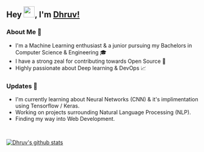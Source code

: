 ## Hey <img src="https://github.com/TheDudeThatCode/TheDudeThatCode/blob/master/Assets/Hi.gif" width="29px">, I'm [Dhruv!](https://dhruv-vint.github.io/) 

### About Me 🚀
- I'm a Machine Learning enthusiast & a junior pursuing my Bachelors in Computer Science & Engineering 🎓
- I have a strong zeal for contributing towards Open Source 🔅
- Highly passionate about Deep learning & DevOps 📈
### Updates 🙌
- I'm currently learning about Neural Networks (CNN) & it's implimentation using Tensorflow / Keras.
- Working on projects surrounding Natural Language Processing (NLP).
- Finding my way into Web Development.
<br>

[![Dhruv's github stats](https://github-readme-stats.vercel.app/api?username=Dhruv-VINT)](https://github.com/Dhruv-VINT/github-readme-stats)

